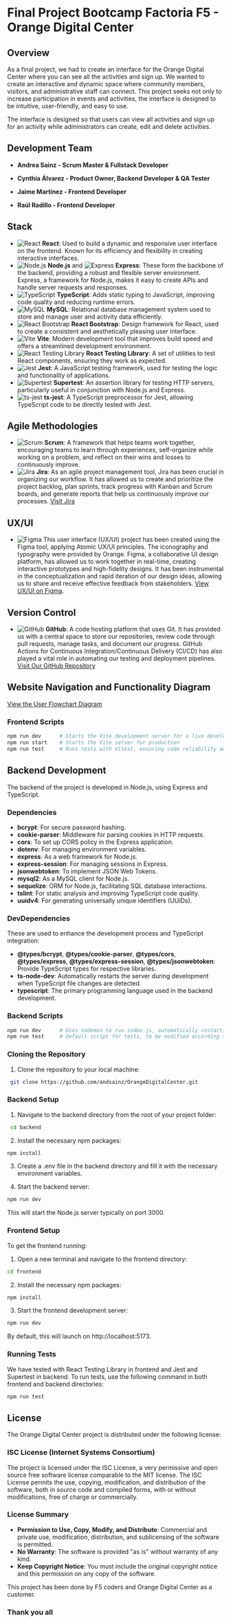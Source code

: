 # Final Project Bootcamp Factoria F5 - Orange Digital Center

## Overview

As a final project, we had to create an interface for the Orange Digital Center where you can see all the activities and sign up.
We wanted to create an interactive and dynamic space where community members, visitors, and administrative staff can connect.
This project seeks not only to increase participation in events and activities, the interface is designed to be intuitive, user-friendly, and easy to use.

The interface is designed so that users can view all activities and sign up for an activity while administrators can create, edit and delete activities.

## Development Team

- **Andrea Sainz - Scrum Master & Fullstack Developer**

- **Cynthia Álvarez - Product Owner, Backend Developer & QA Tester**

- **Jaime Martínez - Frontend Developer**

- **Raúl Radillo - Frontend Developer**

## Stack

- ![React](https://img.shields.io/badge/-React-61DAFB?style=flat-square&logo=react&logoColor=white) **React**: Used to build a dynamic and responsive user interface on the frontend. Known for its efficiency and flexibility in creating interactive interfaces.
- ![Node.js](https://img.shields.io/badge/-Node.js-339933?style=flat-square&logo=Node.js&logoColor=white) **Node.js** and ![Express](https://img.shields.io/badge/-Express-000000?style=flat-square&logo=express&logoColor=white) **Express**: These form the backbone of the backend, providing a robust and flexible server environment. Express, a framework for Node.js, makes it easy to create APIs and handle server requests and responses.
- ![TypeScript](https://img.shields.io/badge/-TypeScript-3178C6?style=flat-square&logo=typescript&logoColor=white) **TypeScript**: Adds static typing to JavaScript, improving code quality and reducing runtime errors.
- ![MySQL](https://img.shields.io/badge/-MySQL-4479A1?style=flat-square&logo=mysql&logoColor=white) **MySQL**: Relational database management system used to store and manage user and activity data efficiently.
- ![React Bootstrap](https://img.shields.io/badge/-React%20Bootstrap-7952B3?style=flat-square&logo=bootstrap&logoColor=white) **React Bootstrap**: Design framework for React, used to create a consistent and aesthetically pleasing user interface.
- ![Vite](https://img.shields.io/badge/-Vite-B73BFE?style=flat-square&logo=vite&logoColor=white) **Vite**: Modern development tool that improves build speed and offers a streamlined development environment.
- ![React Testing Library](https://img.shields.io/badge/-React%20Testing%20Library-E33332?style=flat-square&logo=react&logoColor=white) **React Testing Library**: A set of utilities to test React components, ensuring they work as expected.
- ![Jest](https://img.shields.io/badge/-Jest-C21325?style=flat-square&logo=jest&logoColor=white) **Jest**: A JavaScript testing framework, used for testing the logic and functionality of applications.
- ![Supertest](https://img.shields.io/badge/-Supertest-333333?style=flat-square) **Supertest**: An assertion library for testing HTTP servers, particularly useful in conjunction with Node.js and Express.
- ![ts-jest](https://img.shields.io/badge/-ts--jest-3178C6?style=flat-square&logo=jest&logoColor=white) **ts-jest**: A TypeScript preprocessor for Jest, allowing TypeScript code to be directly tested with Jest.

## Agile Methodologies

- ![Scrum](https://img.shields.io/badge/-Scrum-5199D9?style=flat-square&logo=scrumalliance&logoColor=white) **Scrum**: A framework that helps teams work together, encouraging teams to learn through experiences, self-organize while working on a problem, and reflect on their wins and losses to continuously improve.
- ![Jira](https://img.shields.io/badge/-Jira-0052CC?style=flat-square&logo=jira&logoColor=white) **Jira**: As an agile project management tool, Jira has been crucial in organizing our workflow. It has allowed us to create and prioritize the project backlog, plan sprints, track progress with Kanban and Scrum boards, and generate reports that help us continuously improve our processes. [Visit Jira](https://raulradillo.atlassian.net/jira/software/projects/ODC/boards/3/timeline?shared=&atlOrigin=eyJpIjoiZjkzOGMxYWVlNWY3NDhhNGE2NzA9NWFExZjM0N2NlMzIiLCJwIjoiaiJ9)

## UX/UI

- ![Figma](https://img.shields.io/badge/-Figma-F24E1E?style=flat-square&logo=figma&logoColor=white) This user interface (UX/UI) project has been created using the Figma tool, applying Atomic UX/UI principles. The iconography and typography were provided by Orange. Figma, a collaborative UI design platform, has allowed us to work together in real-time, creating interactive prototypes and high-fidelity designs. It has been instrumental in the conceptualization and rapid iteration of our design ideas, allowing us to share and receive effective feedback from stakeholders. [View UX/UI on Figma](https://www.figma.com/file/iLI0o1PSdWlBtvQXFg6f9T/Interfaz-ODC?type=UX/UI&node-id=0-1&mode=UX/UI&t=g3He0cjBmNJbupDO-0).

## Version Control

- ![GitHub](https://img.shields.io/badge/-GitHub-181717?style=flat-square&logo=github&logoColor=white) **GitHub**: A code hosting platform that uses Git. It has provided us with a central space to store our repositories, review code through pull requests, manage tasks, and document our progress. GitHub Actions for Continuous Integration/Continuous Delivery (CI/CD) has also played a vital role in automating our testing and deployment pipelines. [Visit Our GitHub Repository](https://github.com/andsainz/OrangeDigitalCenter.git)

## Website Navigation and Functionality Diagram

[View the User Flowchart Diagram](https://whimsical.com/website-navigation-and-functionality-overview-orange-digital-cen-BN6tUfuAWeEVtQMGF86CEY)

### Frontend Scripts

`````bash
npm run dev      # Starts the Vite development server for a live development environment
npm run start    # Starts the Vite server for production
npm run test     # Runs tests with Vitest, ensuring code reliability and function
`````

## Backend Development

The backend of the project is developed in Node.js, using Express and TypeScript.

### Dependencies

- **bcrypt**: For secure password hashing.
- **cookie-parser**: Middleware for parsing cookies in HTTP requests.
- **cors**: To set up CORS policy in the Express application.
- **dotenv**: For managing environment variables.
- **express**: As a web framework for Node.js.
- **express-session**: For managing sessions in Express.
- **jsonwebtoken**: To implement JSON Web Tokens.
- **mysql2**: As a MySQL client for Node.js.
- **sequelize**: ORM for Node.js, facilitating SQL database interactions.
- **tslint**: For static analysis and improving TypeScript code quality.
- **uuidv4**: For generating universally unique identifiers (UUIDs).

### DevDependencies

These are used to enhance the development process and TypeScript integration:

- **@types/bcrypt**, **@types/cookie-parser**, **@types/cors**, **@types/express**, **@types/express-session**, **@types/jsonwebtoken**: Provide TypeScript types for respective libraries.
- **ts-node-dev**: Automatically restarts the server during development when TypeScript file changes are detected.
- **typescript**: The primary programming language used in the backend development.

### Backend Scripts

````bash
npm run dev      # Uses nodemon to run index.js, automatically restarting the server on file changes
npm run test     # Default script for tests, to be modified according to implemented tests
````

### Cloning the Repository

1. Clone the repository to your local machine:

````bash
 git clone https://github.com/andsainz/OrangeDigitalCenter.git
````

### Backend Setup

1. Navigate to the backend directory from the root of your project folder:

````bash
 cd backend
````

2. Install the necessary npm packages:

````bash
npm install
````

3. Create a .env file in the backend directory and fill it with the necessary environment variables.

4. Start the backend server:

````bash
npm run dev
````

This will start the Node.js server typically on port 3000.

### Frontend Setup

To get the frontend running:

1. Open a new terminal and navigate to the frontend directory:

````bash
cd frontend
````

2. Install the necessary npm packages:

````bash
npm install
````
3. Start the frontend development server:

````bash
npm run dev
````
By default, this will launch on http://localhost:5173.

### Running Tests

We have tested with React Testing Library in frontend and Jest and Supertest in backend.
To run tests, use the following command in both frontend and backend directories:

````bash
npm run test
````

## License

The Orange Digital Center project is distributed under the following license:

### ISC License (Internet Systems Consortium)

The project is licensed under the ISC License, a very permissive and open source free software license comparable to the MIT license. The ISC License permits the use, copying, modification, and distribution of the software, both in source code and compiled forms, with or without modifications, free of charge or commercially.

### License Summary

- **Permission to Use, Copy, Modify, and Distribute**: Commercial and private use, modification, distribution, and sublicensing of the software is permitted.
- **No Warranty**: The software is provided "as is" without warranty of any kind.
- **Keep Copyright Notice**: You must include the original copyright notice and this permission on any copy of the software.

This project has been done by F5 coders and Orange Digital Center as a customer.

### Thank you all
